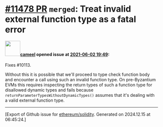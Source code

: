 # [\#11478 PR](https://github.com/ethereum/solidity/pull/11478) `merged`: Treat invalid external function type as a fatal error

#### <img src="https://avatars.githubusercontent.com/u/137030?v=4" width="50">[cameel](https://github.com/cameel) opened issue at [2021-06-02 19:49](https://github.com/ethereum/solidity/pull/11478):

Fixes #10113.

Without this it is possible that we'll proceed to type check function body and encounter a call using such an invalid function type. On pre-Byzantium EVMs this requires inspecting the return types of such a function type for disallowed dynamic types and fails because `returnParameterTypesWithoutDynamicTypes()` assumes that it's dealing with a valid external function type.




-------------------------------------------------------------------------------



[Export of Github issue for [ethereum/solidity](https://github.com/ethereum/solidity). Generated on 2024.12.15 at 06:45:24.]
